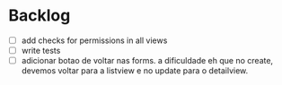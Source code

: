 
# Backlog

- [ ] add checks for permissions in all views
- [ ] write tests
- [ ] adicionar botao de voltar nas forms. a dificuldade eh que no create, 
devemos voltar para a listview e no update para o detailview.
